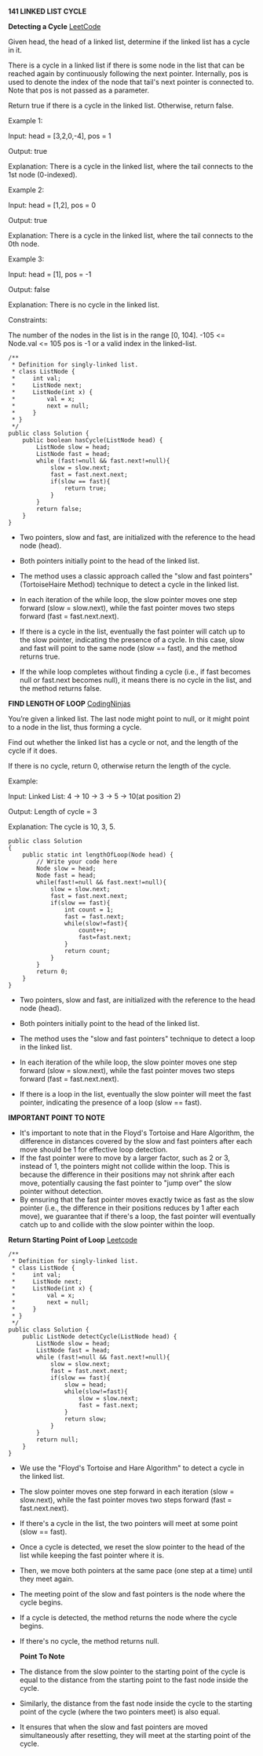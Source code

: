 **141 LINKED LIST CYCLE** 

**Detecting a Cycle** [LeetCode](https://leetcode.com/problems/linked-list-cycle/description/)

Given head, the head of a linked list, determine if the linked list has a cycle in it.

There is a cycle in a linked list if there is some node in the list that can be reached again by continuously following the next pointer. Internally, pos is used to denote the index of the node that tail's next pointer is connected to. Note that pos is not passed as a parameter.

Return true if there is a cycle in the linked list. Otherwise, return false.

Example 1:

Input: head = [3,2,0,-4], pos = 1

Output: true

Explanation: There is a cycle in the linked list, where the tail connects to the 1st node (0-indexed).

Example 2:

Input: head = [1,2], pos = 0

Output: true

Explanation: There is a cycle in the linked list, where the tail connects to the 0th node.

Example 3:


Input: head = [1], pos = -1

Output: false

Explanation: There is no cycle in the linked list. 

Constraints:

The number of the nodes in the list is in the range [0, 104].
-105 <= Node.val <= 105
pos is -1 or a valid index in the linked-list.

```
/**
 * Definition for singly-linked list.
 * class ListNode {
 *     int val;
 *     ListNode next;
 *     ListNode(int x) {
 *         val = x;
 *         next = null;
 *     }
 * }
 */
public class Solution {
    public boolean hasCycle(ListNode head) {
        ListNode slow = head;
        ListNode fast = head;
        while (fast!=null && fast.next!=null){
            slow = slow.next;
            fast = fast.next.next;
            if(slow == fast){
                return true;
            }
        }
        return false;
    }
}
```
- Two pointers, slow and fast, are initialized with the reference to the head node (head).
- Both pointers initially point to the head of the linked list.

- The method uses a classic approach called the "slow and fast pointers" (TortoiseHaire Method) technique to detect a cycle in the linked list.
- In each iteration of the while loop, the slow pointer moves one step forward (slow = slow.next), while the fast pointer moves two steps forward (fast = fast.next.next).
- If there is a cycle in the list, eventually the fast pointer will catch up to the slow pointer, indicating the presence of a cycle. In this case, slow and fast will point to the same node (slow == fast), and the method returns true.

- If the while loop completes without finding a cycle (i.e., if fast becomes null or fast.next becomes null), it means there is no cycle in the list, and the method returns false.

**FIND LENGTH OF LOOP**
[CodingNinjas](https://www.naukri.com/code360/problems/find-length-of-loop_8160455?utm_source=striver&utm_medium=website&utm_campaign=a_zcoursetuf)

You’re given a linked list. The last node might point to null, or it might point to a node in the list, thus forming a cycle.

Find out whether the linked list has a cycle or not, and the length of the cycle if it does.

If there is no cycle, return 0, otherwise return the length of the cycle.

Example:

Input: Linked List: 4 -> 10 -> 3 -> 5 -> 10(at position 2)

Output: Length of cycle = 3

Explanation: The cycle is 10, 3, 5.

```
public class Solution
{
    public static int lengthOfLoop(Node head) {
        // Write your code here
        Node slow = head;
        Node fast = head;
        while(fast!=null && fast.next!=null){
            slow = slow.next;
            fast = fast.next.next;
            if(slow == fast){
                int count = 1;
                fast = fast.next;
                while(slow!=fast){
                    count++;
                    fast=fast.next;
                }
                return count;
            }
        }
        return 0;
    }
}
```
- Two pointers, slow and fast, are initialized with the reference to the head node (head).
- Both pointers initially point to the head of the linked list.

- The method uses the "slow and fast pointers" technique to detect a loop in the linked list.
- In each iteration of the while loop, the slow pointer moves one step forward (slow = slow.next), while the fast pointer moves two steps forward (fast = fast.next.next).
- If there is a loop in the list, eventually the slow pointer will meet the fast pointer, indicating the presence of a loop (slow == fast).

**IMPORTANT POINT TO NOTE**

 -  It's important to note that in the Floyd's Tortoise and Hare Algorithm, the difference in distances covered by the slow and fast pointers after each move should be 1 for effective loop detection.
- If the fast pointer were to move by a larger factor, such as 2 or 3, instead of 1, the pointers might not collide within the loop. This is because the difference in their positions may not shrink after each move, potentially causing the fast pointer to "jump over" the slow pointer without detection.
- By ensuring that the fast pointer moves exactly twice as fast as the slow pointer (i.e., the difference in their positions reduces by 1 after each move), we guarantee that if there's a loop, the fast pointer will eventually catch up to and collide with the slow pointer within the loop.

**Return Starting Point of Loop** [Leetcode](https://leetcode.com/problems/linked-list-cycle-ii/description/)
```
/**
 * Definition for singly-linked list.
 * class ListNode {
 *     int val;
 *     ListNode next;
 *     ListNode(int x) {
 *         val = x;
 *         next = null;
 *     }
 * }
 */
public class Solution {
    public ListNode detectCycle(ListNode head) {
        ListNode slow = head;
        ListNode fast = head;
        while (fast!=null && fast.next!=null){
            slow = slow.next;
            fast = fast.next.next;
            if(slow == fast){
                slow = head;
                while(slow!=fast){
                    slow = slow.next;
                    fast = fast.next;
                }
                return slow;
            }
        }
        return null;
    }
}
```
- We use the "Floyd's Tortoise and Hare Algorithm" to detect a cycle in the linked list.
- The slow pointer moves one step forward in each iteration (slow = slow.next), while the fast pointer moves two steps forward (fast = fast.next.next).
- If there's a cycle in the list, the two pointers will meet at some point (slow == fast).

- Once a cycle is detected, we reset the slow pointer to the head of the list while keeping the fast pointer where it is.
- Then, we move both pointers at the same pace (one step at a time) until they meet again.
- The meeting point of the slow and fast pointers is the node where the cycle begins.

- If a cycle is detected, the method returns the node where the cycle begins.
- If there's no cycle, the method returns null.

  **Point To Note**
- The distance from the slow pointer to the starting point of the cycle is equal to the distance from the starting point to the fast node inside the cycle.
- Similarly, the distance from the fast node inside the cycle to the starting point of the cycle (where the two pointers meet) is also equal.
- It ensures that when the slow and fast pointers are moved simultaneously after resetting, they will meet at the starting point of the cycle.

